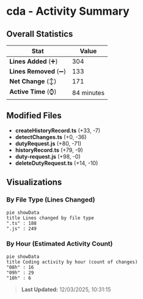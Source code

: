 # cda - Activity Summary 

## Overall Statistics

| Stat                   | Value                                                             |
| ---------------------- | ----------------------------------------------------------------- |
| **Lines Added** (➕)   | 304                                          |
| **Lines Removed** (➖) | 133                                        |
| **Net Change** (↕)    | 171                |
| **Active Time** (⌚)   | 84 minutes |


## Modified Files
- **createHistoryRecord.ts** (+33, -7)
- **detectChanges.ts** (+0, -36)
- **dutyRequest.js** (+80, -71)
- **historyRecord.ts** (+79, -9)
- **duty-request.js** (+98, -0)
- **deleteDutyRequest.ts** (+14, -10)

## Visualizations

### By File Type (Lines Changed)

```mermaid
pie showData
title Lines changed by file type
".ts" : 188
".js" : 249
```

### By Hour (Estimated Activity Count)

```mermaid
pie showData
title Coding activity by hour (count of changes)
"08h" : 16
"09h" : 29
"10h" : 6
```


> **Last Updated:** 12/03/2025, 10:31:15